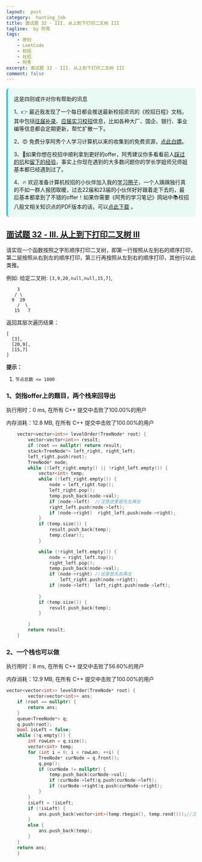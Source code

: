 ```yaml
---
layout:  post
category:  hunting_job
title: 面试题 32 - III. 从上到下打印二叉树 III
tagline:  by 阿秀
tags:
    - 原创
    - LeetCode
    - 校招
    - 社招
    - 阿秀
excerpt: 面试题 32 - III. 从上到下打印二叉树 III
comment: false
---
```






<div style="border-color: #24C6DC;
            background-color: #e9f9f3;         
            margin: 1rem 0;
        padding: .25rem 1rem;
        border-left-width: .3rem;
        border-left-style: solid;
        border-radius: .5rem;
        color: inherit;">
  <p>这是四则或许对你有帮助的讯息</p>
  <p>1、👉 最近我发现了一个每日都会推送最新校招资讯的《校招日程》文档，其中包括<a href="https://flowus.cn/ee50d5eb-3cd5-4f74-880e-95b215dd4ff2" target="_blank">往届补录</a>、<a href="https://flowus.cn/5f327c98-1e31-46c8-b86b-5ac6105e021f" target="_blank">应届实习校招</a>信息，比如各种大厂、国企、银行、事业编等信息都会定期更新，帮忙扩散一下。</p>  
  <p>2、😍
    免费分享阿秀个人学习计算机以来的收集到的免费资源，<a style="text-decoration: underline" href="/notes/07-resources/01-free/01-introduce.html" target="_blank">点此白嫖</a>。
  </p>
  <p>3、🚀如果你想在校招中顺利拿到更好的offer，阿秀建议你多看看前人<a style="text-decoration: underline" href="https://www.yuque.com/tuobaaxiu/httmmc/npg1k81zeq4wfpyz" target="_blank">踩过的坑</a>和<a style="text-decoration: underline"  target="_blank" href="https://www.yuque.com/tuobaaxiu/httmmc/gge9ppd0mbu2d3dp">留下的经验</a>，事实上你现在遇到的大多数问题你的学长学姐师兄师姐基本都已经遇到过了。
  </p>
  <p>4、🔥 欢迎准备计算机校招的小伙伴加入我的<a  style="text-decoration: underline" href="https://www.yuque.com/tuobaaxiu/httmmc/xg0otqvc17wfx4u9" target="_blank">学习圈子</a>，一个人踽踽独行真的不如一群人报团取暖，过去22届和23届的小伙伴好好跟着走下去的，最后基本都拿到了不错的offer！如果你需要《阿秀的学习笔记》网站中📚︎校招八股文相关知识点的PDF版本的话，可以<a style="text-decoration: underline" href="/notes/08-other/02-question.html#_5、如何下载阿秀的学习笔记内容pdf版本" target="_blank">点此下载</a> 。</p>   </div>




## [面试题 32 - III. 从上到下打印二叉树 III](https://leetcode-cn.com/problems/cong-shang-dao-xia-da-yin-er-cha-shu-iii-lcof/)



请实现一个函数按照之字形顺序打印二叉树，即第一行按照从左到右的顺序打印，第二层按照从右到左的顺序打印，第三行再按照从左到右的顺序打印，其他行以此类推。

 

例如:
给定二叉树: `[3,9,20,null,null,15,7]`,

```
    3
   / \
  9  20
    /  \
   15   7
```

返回其层次遍历结果：

```
[
  [3],
  [20,9],
  [15,7]
]
```

 

**提示：**

1. `节点总数 <= 1000`

### 1、剑指offer上的题目，两个栈来回导出

执行用时：0 ms, 在所有 C++ 提交中击败了100.00%的用户

内存消耗：12.8 MB, 在所有 C++ 提交中击败了100.00%的用户

~~~C++
	vector<vector<int>> levelOrder(TreeNode* root) {
		vector<vector<int>> result;
		if (root == nullptr) return result;
		stack<TreeNode*> left_right, right_left;
		left_right.push(root);
		TreeNode* node;
		while (!left_right.empty() || !right_left.empty()) {
			vector<int> temp;
			while (!left_right.empty()) {
				node = left_right.top();
				left_right.pop();
				temp.push_back(node->val);
				if (node->left)  //注意这里是先左再右
				right_left.push(node->left);
				if (node->right)  right_left.push(node->right);
			}
			if (temp.size()) {
				result.push_back(temp);
				temp.clear();
			}

			while (!right_left.empty()) {
				node = right_left.top();
				right_left.pop();
				temp.push_back(node->val);
                if (node->right) //这里是先右再左
                    left_right.push(node->right);
				if (node->left)  left_right.push(node->left);
	
			}
			if (temp.size()) {
				result.push_back(temp);
			}

		}
        return result;
	}
~~~

### 2、一个栈也可以做

执行用时：8 ms, 在所有 C++ 提交中击败了56.60%的用户

内存消耗：12.9 MB, 在所有 C++ 提交中击败了100.00%的用户

~~~C++
vector<vector<int>> levelOrder(TreeNode* root) {
		vector<vector<int>> ans;
	if (root == nullptr) {
		return ans;
	}
	queue<TreeNode*> q;
	q.push(root);
	bool isLeft = false;
	while (!q.empty()) {
		int rowLen = q.size();
		vector<int> temp;
		for (int i = 0; i < rowLen; ++i) {
			TreeNode* curNode = q.front();
			q.pop();
			if (curNode != nullptr) {
				temp.push_back(curNode->val);
				if (curNode->left)q.push(curNode->left);
				if (curNode->right)q.push(curNode->right);
			}
		}
		isLeft = !isLeft;
		if (!isLeft) {
			ans.push_back(vector<int>(temp.rbegin(), temp.rend()));//注意这里是要翻转一下的，这样就做到了从右向左
		}
		else {
			ans.push_back(temp);
		}
	}
	return ans;
	}
~~~



